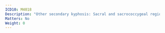 ```yaml
---
ICD10: M4018
Description: "Other secondary kyphosis: Sacral and sacrococcygeal region"
Matters: No
Weight: 0
---
```

